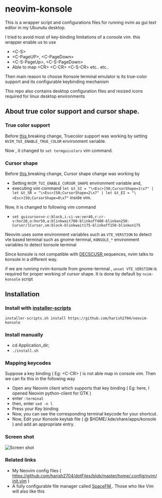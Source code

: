 # neovim-konsole

This is a wrapper script and configurations files for running nvim as gui text editor in my Ubunutu desktop.


I tried to avoid most of key-binding limitations of a console vim.
this wrapper enable us to use
* \<C-S\>
* \<C-PageUP\>, \<C-PageDown\>
* \<C-S-PageUp\>, \<C-S-PageDown\>
* Able to map \<CR\> \<C-CR\> \<C-S-CR\> etc..
etc..

Then main reason to choose Konsole terminal emulator is its true-color support and its configurable keybinding mechanism

This repo also contains desktop configuration files and resized icons required for linux desktop environments

## About true color support and cursor shape.

### True color support 

Before [ this ]( https://github.com/neovim/neovim/wiki/Following-HEAD#20160511 ) breaking change,
Truecolor support was working by setting `NVIM_TUI_ENABLE_TRUE_COLOR` environment variable.

Now , it changed to `set termguicolors` vim command.

### Cursor shape

Before [ this ]( https://github.com/neovim/neovim/wiki/Following-HEAD#20160210 ) breaking change,
Cursor shape change was working by 
* Setting `NVIM_TUI_ENABLE_CURSOR_SHAPE` environment variable and,
* executing vim command `let &t_SI = "\<Esc>]50;CursorShape=1\x7" | let &t_SR = "\<Esc>]50;CursorShape=2\x7" | let &t_EI = "\<Esc>]50;CursorShape=0\x7"` inside vim.

Now, it is changed to following vim command
* `set guicursor=n-c:block,i-ci-ve:ver40,r-cr-v:hor20,o:hor50,a:blinkwait700-blinkoff400-blinkon250-Cursor/lCursor,sm:block-blinkwait175-blinkoff150-blinkon175`

Neovim uses some environment variables such as `VTE_VERSTION` to detect vte based terminal such as gnome-termnal, `KONSOLE_*` environment variables to detect konsole terminal

Since konsole is not compatible with [ DECSCUSR ]( http://vt100.net/docs/vt510-rm/DECSCUSR ) sequences, nvim talks to konsole in a different way.

if we are running nvim-konsole from gnome-termnal , `unset VTE_VERSTION` is required for proper working of cursor shape. It is done by default by `nvim-konsole` script

## Installation

### Install with [installer-scripts](https://github.com/harish2704/installer-scripts)
`installer-scripts.sh install https://github.com/harish2704/neovim-konsole`

### Install manually
* cd Application_dir;
* `./install.sh`



### Mapping keycodes
Suppose a key binding ( Eg: \<C-CR\>  ) is not able map in console vim.
Then we can fix this in the following way

  * Open any Neovim client which supports that key binding ( Eg: here, I opened Neovim python-client for GTK )
  * enter `:terminal`
  * then, enter `sed -n l`
  * Press your Key binding
  * Now, you can see the corresponding terminal keycode for your shortcut.
  * Now, Edit your Konsole keytab file ( @ $HOME/.kde/share/apps/konsole ) and add an appropriate entry.


### Screen shot
![Screen shot](http://i.giphy.com/l2JInHtGIhatbiuRO.gif "Neovim+Konsole on ubuntu 14.04")


### Related links
* My Neovim config files ( https://github.com/harish2704/dotFiles/blob/master/home/.config/nvim/init.vim )
* A fully configurable file manager called [ SpaceFM ]( http://ignorantguru.github.io/spacefm/ ). Those who like Vim will also like this
